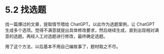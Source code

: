 # 5.2 找选题

找一篇爆过的文章，提取情节喂给 ChatGPT。以此作为选题案例，让 ChatGPT 生成多个选项。觉得不满意就提出具体修改要求，然后继续生成，直到出现相对满意的选题。再经人工对选题进行修改，最终确定选题。

用了这个方法，以后基本不用自己编故事了，题材取之不尽。